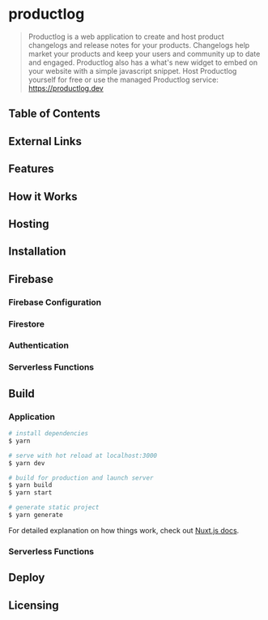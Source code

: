 # productlog

> Productlog is a web application to create and host product changelogs and release notes for your products. Changelogs help market your products and keep your users and community up to date and engaged. Productlog also has a what's new widget to embed on your website with a simple javascript snippet. Host Productlog yourself for free or use the managed Productlog service: https://productlog.dev


## Table of Contents

## External Links

## Features

## How it Works

## Hosting

## Installation

## Firebase

### Firebase Configuration

### Firestore

### Authentication

### Serverless Functions

## Build

### Application

``` bash
# install dependencies
$ yarn

# serve with hot reload at localhost:3000
$ yarn dev

# build for production and launch server
$ yarn build
$ yarn start

# generate static project
$ yarn generate
```

For detailed explanation on how things work, check out [Nuxt.js docs](https://nuxtjs.org).

### Serverless Functions

## Deploy

## Licensing
